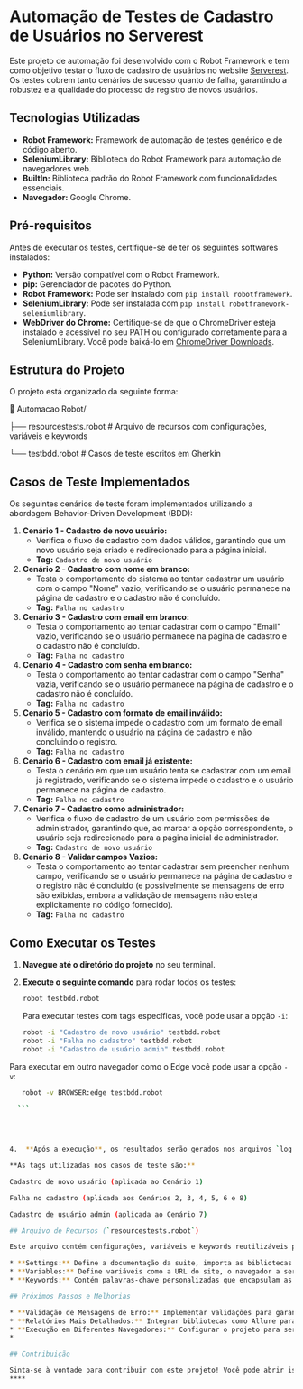 # Automação de Testes de Cadastro de Usuários no Serverest

Este projeto de automação foi desenvolvido com o Robot Framework e tem como objetivo testar o fluxo de cadastro de usuários no website [Serverest](https://front.serverest.dev/cadastrarusuarios). Os testes cobrem tanto cenários de sucesso quanto de falha, garantindo a robustez e a qualidade do processo de registro de novos usuários.

## Tecnologias Utilizadas

* **Robot Framework:** Framework de automação de testes genérico e de código aberto.
* **SeleniumLibrary:** Biblioteca do Robot Framework para automação de navegadores web.
* **BuiltIn:** Biblioteca padrão do Robot Framework com funcionalidades essenciais.
* **Navegador:** Google Chrome.

## Pré-requisitos

Antes de executar os testes, certifique-se de ter os seguintes softwares instalados:

* **Python:** Versão compatível com o Robot Framework.
* **pip:** Gerenciador de pacotes do Python.
* **Robot Framework:** Pode ser instalado com `pip install robotframework`.
* **SeleniumLibrary:** Pode ser instalada com `pip install robotframework-seleniumlibrary`.
* **WebDriver do Chrome:** Certifique-se de que o ChromeDriver esteja instalado e acessível no seu PATH ou configurado corretamente para a SeleniumLibrary. Você pode baixá-lo em [ChromeDriver Downloads](https://chromedriver.chromium.org/downloads).

## Estrutura do Projeto

O projeto está organizado da seguinte forma:


📁 Automacao Robot/

├── resourcestests.robot   # Arquivo de recursos com configurações, variáveis e keywords


└── testbdd.robot          # Casos de teste escritos em Gherkin




## Casos de Teste Implementados

Os seguintes cenários de teste foram implementados utilizando a abordagem Behavior-Driven Development (BDD):

1.  **Cenário 1 - Cadastro de novo usuário:**
    * Verifica o fluxo de cadastro com dados válidos, garantindo que um novo usuário seja criado e redirecionado para a página inicial.
    * **Tag:** `Cadastro de novo usuário`
2.  **Cenário 2 - Cadastro com nome em branco:**
    * Testa o comportamento do sistema ao tentar cadastrar um usuário com o campo "Nome" vazio, verificando se o usuário permanece na página de cadastro e o cadastro não é concluído.
    * **Tag:** `Falha no cadastro`
3.  **Cenário 3 - Cadastro com email em branco:**
    * Testa o comportamento ao tentar cadastrar com o campo "Email" vazio, verificando se o usuário permanece na página de cadastro e o cadastro não é concluído.
    * **Tag:** `Falha no cadastro`
4.  **Cenário 4 - Cadastro com senha em branco:**
    * Testa o comportamento ao tentar cadastrar com o campo "Senha" vazia, verificando se o usuário permanece na página de cadastro e o cadastro não é concluído.
    * **Tag:** `Falha no cadastro`
5.  **Cenário 5 - Cadastro com formato de email inválido:**
    * Verifica se o sistema impede o cadastro com um formato de email inválido, mantendo o usuário na página de cadastro e não concluindo o registro.
    * **Tag:** `Falha no cadastro`
6.  **Cenário 6 - Cadastro com email já existente:**
    * Testa o cenário em que um usuário tenta se cadastrar com um email já registrado, verificando se o sistema impede o cadastro e o usuário permanece na página de cadastro.
    * **Tag:** `Falha no cadastro`
7.  **Cenário 7 - Cadastro como administrador:**
    * Verifica o fluxo de cadastro de um usuário com permissões de administrador, garantindo que, ao marcar a opção correspondente, o usuário seja redirecionado para a página inicial de administrador.
    * **Tag:** `Cadastro de novo usuário`
9.  **Cenário 8 - Validar campos Vazios:**
    * Testa o comportamento ao tentar cadastrar sem preencher nenhum campo, verificando se o usuário permanece na página de cadastro e o registro não é concluído (e possivelmente se mensagens de erro são exibidas, embora a validação de mensagens não esteja explicitamente no código fornecido).
    * **Tag:** `Falha no cadastro`

## Como Executar os Testes

1.  **Navegue até o diretório do projeto** no seu terminal.
2.  **Execute o seguinte comando** para rodar todos os testes:

    ```bash
    robot testbdd.robot
    ```

    Para executar testes com tags específicas, você pode usar a opção `-i`:

    ```bash
    robot -i "Cadastro de novo usuário" testbdd.robot
    robot -i "Falha no cadastro" testbdd.robot
    robot -i "Cadastro de usuário admin" testbdd.robot
    
    ```

 Para executar em outro navegador como o Edge você pode usar a opção `-v`:
  ```bash     
     robot -v BROWSER:edge testbdd.robot

    ```



    
4.  **Após a execução**, os resultados serão gerados nos arquivos `log.html` e `report.html` (geralmente criados em uma pasta `output`, dependendo da sua configuração). Abra esses arquivos no seu navegador para visualizar os detalhes da execução dos testes.

**As tags utilizadas nos casos de teste são:**

Cadastro de novo usuário (aplicada ao Cenário 1)

Falha no cadastro (aplicada aos Cenários 2, 3, 4, 5, 6 e 8)

Cadastro de usuário admin (aplicada ao Cenário 7)

## Arquivo de Recursos (`resourcestests.robot`)

Este arquivo contém configurações, variáveis e keywords reutilizáveis para os testes:

* **Settings:** Define a documentação da suite, importa as bibliotecas `SeleniumLibrary` e `BuiltIn`, e configura o `Suite Setup` (abrir o navegador) e `Suite Teardown` (fechar o navegador e tirar um screenshot da página).
* **Variables:** Define variáveis como a URL do site, o navegador a ser utilizado, os locators dos elementos da página de cadastro (IDs e XPath), o timeout padrão e as URLs da página inicial (para usuário comum e administrador).
* **Keywords:** Contém palavras-chave personalizadas que encapsulam as ações e verificações realizadas nos testes, tornando os casos de teste mais legíveis e fáceis de manter (por exemplo, `Abrir site`, `Preencher campos válidos`, `Validar redirecionamento para home`).

## Próximos Passos e Melhorias

* **Validação de Mensagens de Erro:** Implementar validações para garantir que as mensagens de erro corretas são exibidas quando os campos são preenchidos incorretamente ou deixados em branco.
* **Relatórios Mais Detalhados:** Integrar bibliotecas como Allure para gerar relatórios de teste mais visuais e informativos.
* **Execução em Diferentes Navegadores:** Configurar o projeto para ser executado em outros navegadores (Firefox, Edge) através da variável `${BROWSER}` ou da linha de comando.
* 

## Contribuição

Sinta-se à vontade para contribuir com este projeto! Você pode abrir issues para relatar bugs ou sugerir melhorias.
****
